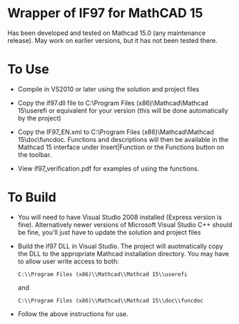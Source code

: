 Wrapper of IF97 for MathCAD 15
==================================

Has been developed and tested on Mathcad 15.0 (any maintenance release).  May work on earlier versions, but it has not been tested there.

To Use
======

* Compile in VS2010 or later using the solution and project files

* Copy the if97.dll file to C:\\Program Files (x86)\\Mathcad\\Mathcad 15\\userefi or equivalent for your version (this will be done automatically by the project)  
  
* Copy the IF97_EN.xml to C:\\Program Files (x86)\\Mathcad\\Mathcad 15\\doc\\funcdoc.  Functions and descriptions will then be available in the Mathcad 15 interface under Insert|Function or the Functions button on the toolbar.

* View if97_verification.pdf for examples of using the functions.

To Build
========

* You will need to have Visual Studio 2008 installed (Express version is fine).  Alternatively newer versions of Microsoft Visual Studio C++ should be fine, you'll just have to update the solution and project files

* Build the if97 DLL in Visual Studio.  The project will auotmatically copy the DLL to the appropriate Mathcad installation directory.  You may have to allow user write access to both:

	``C:\\Program Files (x86)\\Mathcad\\Mathcad 15\\userefi``
	
    and
		
	``C:\\Program Files (x86)\\Mathcad\\Mathcad 15\\doc\\funcdoc``

* Follow the above instructions for use.
